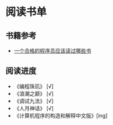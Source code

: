 # 阅读书单

## 书籍参考
* [一个合格的程序员应该读过哪些书](http://justjavac.com/other/2012/05/15/qualified-programmer-should-read-what-books.html)

## 阅读进度
* 《编程珠玑》 [√]
* 《浪潮之巅》 [√]
* 《调试九法》 [√]
* 《人月神话》 [√]
* 《计算机程序的构造和解释中文版》[ing]

